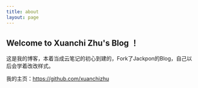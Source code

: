 ```yaml
---
title: about
layout: page
---
```


Welcome to Xuanchi Zhu's Blog ！
----------------------------
这是我的博客，本着当成云笔记的初心到建的，Fork了Jackpon的Blog，自己以后会学着改改样式。


我的主页：https://github.com/xuanchizhu
